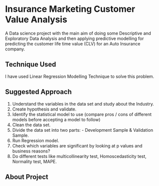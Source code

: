 # Insurance Marketing Customer Value Analysis
A Data science project with the main aim of doing some Descriptive and Exploratory Data Analysis and then applying predictive modelling for predicting the customer life time value (CLV) for an Auto Insurance company.

## Technique Used 
I have used Linear Regression Modelling Technique to solve this problem.

## Suggested Approach
1)	Understand the variables in the data set and study about the Industry.
2)	Create hypothesis and validate.
3)	Identify the statistical model to use (compare pros / cons of different models before accepting a model to follow) 
4)	Clean the data set.
5)	Divide the data set into two parts: - Development Sample & Validation Sample.
6)	Run Regression model.
7)	Check which variables are significant by looking at p values and business reasons?
8)	Do different tests like multicollinearity test, Homoscedasticity test, Normality test, MAPE.

## About Project 


